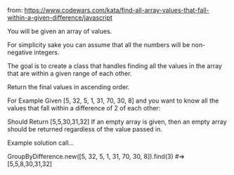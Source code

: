 from: https://www.codewars.com/kata/find-all-array-values-that-fall-within-a-given-difference/javascript

You will be given an array of values.

For simplicity sake you can assume that all the numbers will be non-negative integers.

The goal is to create a class that handles finding all the values in the array that are within a given range of each other.

Return the final values in ascending order.

For Example
Given
[5, 32, 5, 1, 31, 70, 30, 8]
and you want to know all the values that fall within a difference of 2 of each other:

Should Return
[5,5,30,31,32]
If an empty array is given, then an empty array should be returned regardless of the value passed in.

Example solution call...

GroupByDifference.new([5, 32, 5, 1, 31, 70, 30, 8]).find(3) #=> [5,5,8,30,31,32]